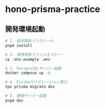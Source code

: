 # hono-prisma-practice

## 開発環境起動

```bash
# 1. 依存関係インストール
pnpm install

# 2. 環境変数ファイルをコピー
cp .env.example .env

# 3. PostgreSQLサーバー起動
docker compose up -d

# 4. Prismaマイグレーション実行
npx prisma migrate dev

# 5. 開発サーバー起動
pnpm dev
```
